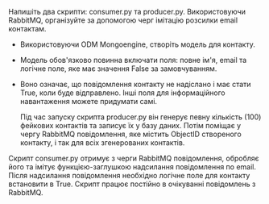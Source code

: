 Напишіть два скрипти: consumer.py та producer.py. Використовуючи RabbitMQ, організуйте за допомогою черг імітацію розсилки email контактам.

- Використовуючи ODM Mongoengine, створіть модель для контакту. 
- Модель обов'язково повинна включати поля: повне ім'я, email та логічне поле, яке має значення False за замовчуванням. 
- Воно означає, що повідомлення контакту не надіслано і має стати True, коли буде відправлено. Інші поля для інформаційного навантаження можете придумати самі.

  Під час запуску скрипта producer.py він генерує певну кількість (100) фейкових контактів та записує їх у базу даних.
  Потім поміщає у чергу RabbitMQ повідомлення, яке містить ObjectID створеного контакту, і так для всіх згенерованих контактів.

Скрипт consumer.py отримує з черги RabbitMQ повідомлення, обробляє його та імітує функцією-заглушкою надсилання повідомлення по email. 
Після надсилання повідомлення необхідно логічне поле для контакту встановити в True. Скрипт працює постійно в очікуванні повідомлень з RabbitMQ.
